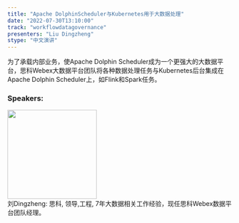 ```yaml
---
title: "Apache DolphinScheduler与Kubernetes用于大数据处理"
date: "2022-07-30T13:10:00"
track: "workflowdatagovernance"
presenters: "Liu Dingzheng"
stype: "中文演讲"
---
```

为了承载内部业务，使Apache Dolphin Scheduler成为一个更强大的大数据平台，思科Webex大数据平台团队将各种数据处理任务与Kubernetes后台集成在Apache Dolphin Scheduler上，如Flink和Spark任务。
 ### Speakers: 
 <img src="images/speaker/1065.png" width="200" /><br>刘Dingzheng: 思科, 领导,工程, 7年大数据相关工作经验，现任思科Webex数据平台团队经理。

 